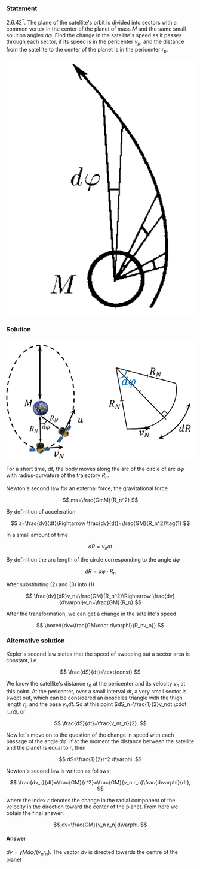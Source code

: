 ###  Statement

$2.6.42^*.$ The plane of the satellite's orbit is divided into sectors with a common vertex in the center of the planet of mass $M$ and the same small solution angles $d \varphi$. Find the change in the satellite's speed as it passes through each sector, if its speed is in the pericenter $v_p$, and the distance from the satellite to the center of the planet is in the pericenter $r_p$.

![ For problem $2.6.42^*$ |579x788, 21%](../../img/2.6.42/2.6.42.png)

### Solution

![ Change in speed over a short period of time |1076x685, 51%](../../img/2.6.42/2.6.42_1.png)

For a short time, $dt$, the body moves along the arc of the circle of arc $d\varphi$ with radius-curvature of the trajectory $R_n$.

Newton's second law for an external force, the gravitational force

$$
ma=\frac{GmM}{R_n^2}
$$

By definition of acceleration

$$
a=\frac{dv}{dt}\Rightarrow \frac{dv}{dt}=\frac{GM}{R_n^2}\tag{1}
$$

In a small amount of time

$$
dR=v_ndt\tag{2}
$$

By definition the arc length of the circle corresponding to the angle $d\varphi$

$$
dR=d\varphi \cdot R_n\tag{3}
$$

After substituting $(2)$ and $(3)$ into $(1)$

$$
\frac{dv}{dR}v_n=\frac{GM}{R_n^2}\Rightarrow \frac{dv}{d\varphi}v_n=\frac{GM}{R_n}
$$

After the transformation, we can get a change in the satellite's speed

$$
\boxed{dv=\frac{GM\cdot d\varphi}{R_nv_n}}
$$

### Alternative solution

Kepler's second law states that the speed of sweeping out a sector area is constant, i.e.

$$
\frac{dS}{dt}=\text{const}
$$

We know the satellite's distance $r_n$ at the pericenter and its velocity $v_n$ at this point. At the pericenter, over a small interval $dt$, a very small sector is swept out, which can be considered an isosceles triangle with the thigh length $r_n$ and the base $v_n dt$. So at this point $dS_n=\frac{1}{2}v_ndt \cdot r_n$, or

$$
\frac{dS}{dt}=\frac{v_nr_n}{2}.
$$

Now let's move on to the question of the change in speed with each passage of the angle $d\varphi$. If at the moment the distance between the satellite and the planet is equal to $r$, then

$$
dS=\frac{1}{2}r^2 d\varphi.
$$

Newton's second law is written as follows:

$$
\frac{dv_r}{dt}=\frac{GM}{r^2}=\frac{GM}{v_n r_n}\frac{d\varphi}{dt},
$$

where the index $r$ denotes the change in the radial component of the velocity in the direction toward the center of the planet. From here we obtain the final answer:

$$
dv=\frac{GM}{v_n r_n}d\varphi.
$$

#### Answer

$dv=\gamma Md\varphi/(v_{\mathrm{n}}r_{\mathrm{n}})$. The vector $dv$ is directed towards the centre of the planet